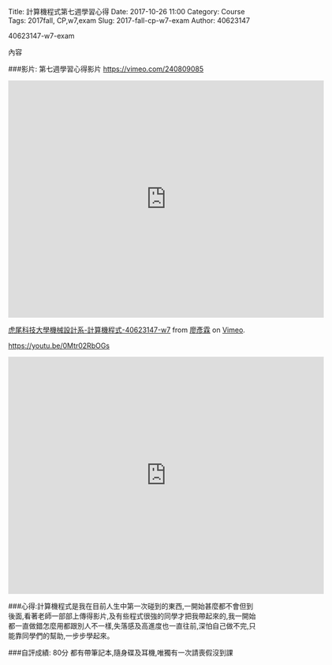 Title: 計算機程式第七週學習心得
Date: 2017-10-26 11:00
Category: Course
Tags: 2017fall, CP,w7,exam
Slug: 2017-fall-cp-w7-exam
Author: 40623147

40623147-w7-exam


<!-- PELICAN_END_SUMMARY -->

內容


###影片:
第七週學習心得影片
https://vimeo.com/240809085 

<iframe src="https://player.vimeo.com/video/240809085" width="640" height="480" frameborder="0" webkitallowfullscreen mozallowfullscreen allowfullscreen></iframe>
<p><a href="https://vimeo.com/240809085">虎尾科技大學機械設計系-計算機程式-40623147-w7</a> from <a href="https://vimeo.com/user73604291">廖彥霖</a> on <a href="https://vimeo.com">Vimeo</a>.</p>

https://youtu.be/0Mtr02RbOGs

<iframe width="640" height="480" src="https://www.youtube.com/embed/0Mtr02RbOGs" frameborder="0" gesture="media" allowfullscreen></iframe>


###心得:計算機程式是我在目前人生中第一次碰到的東西,一開始甚麼都不會但到後面,看著老師一部部上傳得影片,及有些程式很強的同學才把我帶起來的,我一開始都一直做錯怎麼用都跟別人不一樣,失落感及高進度也一直往前,深怕自己做不完,只能靠同學們的幫助,一步步學起來。


###自評成績:
80分     都有帶筆記本,隨身碟及耳機,唯獨有一次請喪假沒到課